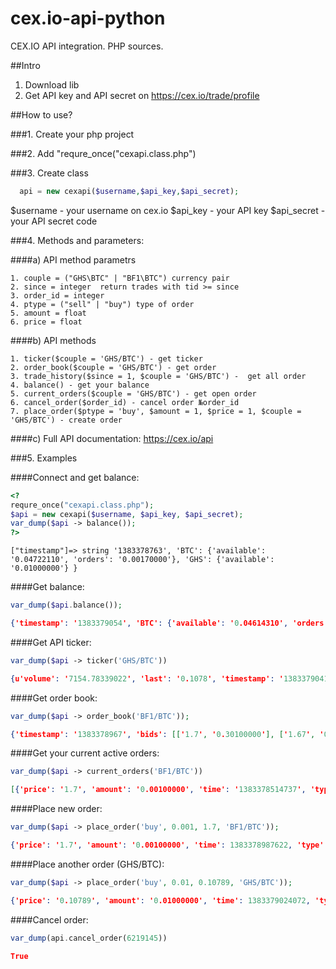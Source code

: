 cex.io-api-python
=================

CEX.IO API integration. PHP sources.

##Intro

1. Download lib
2. Get API key and API secret on https://cex.io/trade/profile

##How to use?

###1. Create your php project

###2. Add "requre_once("cexapi.class.php")

###3. Create class 
```php
  api = new cexapi($username,$api_key,$api_secret);
```
$username - your username on cex.io
$api_key - your API key
$api_secret - your API secret code

###4. Methods and parameters:

####a) API method parametrs
```
1. couple = ("GHS\BTC" | "BF1\BTC") currency pair
2. since = integer  return trades with tid >= since
3. order_id = integer 
4. ptype = ("sell" | "buy") type of order
5. amount = float 
6. price = float
```
      
####b) API methods
```
1. ticker($couple = 'GHS/BTC') - get ticker
2. order_book($couple = 'GHS/BTC') - get order
3. trade_history($since = 1, $couple = 'GHS/BTC') -  get all order
4. balance() - get your balance
5. current_orders($couple = 'GHS/BTC') - get open order
6. cancel_order($order_id) - cancel order №order_id
7. place_order($ptype = 'buy', $amount = 1, $price = 1, $couple = 'GHS/BTC') - create order
```
     
####c) Full API documentation: https://cex.io/api
    
###5. Examples

####Connect and get balance:
```php
<?
requre_once("cexapi.class.php");
$api = new cexapi($username, $api_key, $api_secret);
var_dump($api -> balance());
?>
```
```array(3) {
["timestamp"]=> string '1383378763', 'BTC': {'available': '0.04722110', 'orders': '0.00170000'}, 'GHS': {'available': '0.01000000'} }
```

####Get balance:
```php      
var_dump($api.balance());
```
```json
{'timestamp': '1383379054', 'BTC': {'available': '0.04614310', 'orders': '0.00170000'}, 'GHS': {'available': '0.02000000'}}
```

####Get API ticker:
```php
var_dump($api -> ticker('GHS/BTC'))
```
```json
{u'volume': '7154.78339022', 'last': '0.1078', 'timestamp': '1383379041', 'bid': '0.10778', 'high': '0.10799999', 'low': '0.10670076', 'ask': '0.10780000000000001'}
```

####Get order book:
```php
var_dump($api -> order_book('BF1/BTC'));
```
```json
{'timestamp': '1383378967', 'bids': [['1.7', '0.30100000'], ['1.67', '0.00011000'], ['0.8', '0.02070000'], ['0.1002', '0.27748002'], ['0.1', '0.10000000'], ['0.011', '0.30500000'], ['0.009', '1.00000000'], ['0.00171', '0.00100000'], ['0.0012', '1.00000000'], ['0.00116819', '0.50000000'], ['0.001002', '33.00000000'], ['0.001001', '53.00000000'], ['0.001', '3.00000000'], ['0.00097626', '36.00000000'], ['0.0006', '85.00000000'], ['0.00058409', '0.50000000'], ['0.0004889', '0.06823960'], ['0.0003', '1.00000000'], ['0.00029204', '0.90000000'], ['0.0001', '101.00000000']], 'asks': []}
```

####Get your current active orders:
```php
var_dump($api -> current_orders('BF1/BTC'))
```
```json
[{'price': '1.7', 'amount': '0.00100000', 'time': '1383378514737', 'type': 'buy', 'id': '6219104', 'pending': '0.00100000'}]
```

####Place new order:
```php
var_dump($api -> place_order('buy', 0.001, 1.7, 'BF1/BTC'));
```
```json
{'price': '1.7', 'amount': '0.00100000', 'time': 1383378987622, 'type': 'buy', 'id': '6219145', 'pending': '0.00100000'}
```

####Place another order (GHS/BTC):
```php
var_dump($api -> place_order('buy', 0.01, 0.10789, 'GHS/BTC'));
```
```json
{'price': '0.10789', 'amount': '0.01000000', 'time': 1383379024072, 'type': 'buy', 'id': '6219150', 'pending': '0.00000000'}
```

####Cancel order:
```php
var_dump(api.cancel_order(6219145))
```
```json
True
```

